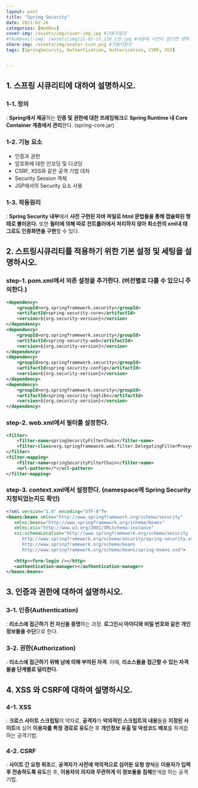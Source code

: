 ```yaml
---
layout: post
title: "Spring Security"
date: 2021-02-16
categories: [WebDev]
cover-img: /assets/img/cover-img.jpg #건들지말것
#thumbnail-img: /assets/img/21-02-15_116_1번.jpg #내용에 사진이 없으면 생략
share-img: /assets/img/avatar-icon.png #건들지말것
tags: [SpringSecurity, Authentication, Authorization, CSRF, XSS]


---
```


## 1. 스프링 시큐리티에 대하여 설명하시오.

### 1-1. 정의

: **Spring에서 제공**하는 **인증 및 권한에 대한 프레임워크**로 **Spring Runtime 내 Core Container 계층에서 관리**한다. (spring-core.jar)

### 1-2. 기능 요소

- 인증과 권한
- 암호화에 대한 인코딩 및 디코딩
- CSRF, XSS와 같은 공격 기법 대처
- Security Session 객체
- JSP에서의 Security 요소 사용

### 1-3. 작동원리

: **Spring Security 내부**에서 **사전 구현된 자바 파일로 html 문법들을 통해 캡슐화된 형태로 불러온다.** 또한 **필터에 의해 따로 컨트롤러에서 처리하지 않아 최소한의 xml내 태그로도 인증화면을 구현**할 수 있다.

## 2. 스트링시큐리티를 적용하기 위한 기본 설정 및 세팅을 설명하시오.

### step-1. pom.xml에서 의존 설정을 추가한다. (버전별로 다를 수 있으니 주의한다.)

```xml
<dependency>
	<groupId>org.springframework.security</groupId>
	<artifactId>spring-security-core</artifactId>
	<version>${org.security-version}</version>
</dependency>      
<dependency>
	<groupId>org.springframework.security</groupId>
	<artifactId>spring-security-web</artifactId>
	<version>${org.security-version}</version>
</dependency>
<dependency>
	<groupId>org.springframework.security</groupId>
	<artifactId>spring-security-config</artifactId>
	<version>${org.security-version}</version>
</dependency>     
<dependency>
	<groupId>org.springframework.security</groupId>
	<artifactId>spring-security-taglibs</artifactId>
	<version>${org.security-version}</version>
</dependency>
```

### step-2. web.xml에서 필터를 설정한다.

```xml
<filter>
	<filter-name>springSecurityFilterChain</filter-name>
	<filter-class>org.springframework.web.filter.DelegatingFilterProxy</filter-class>
</filter>
<filter-mapping>
	<filter-name>springSecurityFilterChain</filter-name>
	<url-pattern>/*</url-pattern>
</filter-mapping>
```

### step-3. context.xml에서 설정한다. (namespace에 Spring Security 지정되었는지도 확인)

```xml
<?xml version="1.0" encoding="UTF-8"?>
<beans:beans xmlns="http://www.springframework.org/schema/security"
   xmlns:beans="http://www.springframework.org/schema/beans"
   xmlns:xsi="http://www.w3.org/2001/XMLSchema-instance"
   xsi:schemaLocation="http://www.springframework.org/schema/security 
      http://www.springframework.org/schema/security/spring-security.xsd 
      http://www.springframework.org/schema/beans 
      http://www.springframework.org/schema/beans/spring-beans.xsd">
   
   <http><form-login /></http> 
   <authentication-manager></authentication-manager>
</beans:beans>
```

## 3. 인증과 권한에 대하여 설명하시오.

### 3-1. 인증(Authentication)

: **리소스에 접근하기 전 자신을 증명**하는 과정. **로그인시 아이디와 비밀 번호와 같은 개인정보들을 수단**으로 한다.

### 3-2. 권한(Authorization)

: **리소스에 접근하기 위해 남에 의해 부여된 자격**. 이때, **리소스들을 접근할 수 있는 자격들을 단계별로 달리한다.**

## 4. XSS 와 CSRF에 대하여 설명하시오.

### 4-1. XSS

: **크로스 사이트 스크립팅**의 약자로, **공격자**가 **악의적인 스크립트의 내용**들을 **지정된 사이트**에 심어 **이용자를 특정 경로로 유도**한 후 **개인정보 유출 및 악성코드 배포**를 하게끔 하는 공격기법. 

### 4-2. CSRF

: **사이트 간 요청 위조**로, **공격자가 사전에 악의적으로 심어둔 요청 양식**을 **이용자가 입력 후 전송하도록 유도**한 후, **이용자의 의지와 무관하게 이 정보들을 침해**받게끔 하는 공격기법.